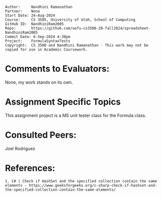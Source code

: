 ```
Author:     Nandhini Ramanathan
Partner:    None
Start Date: 24-Aug-2024
Course:     CS 3505, University of Utah, School of Computing
GitHub ID:  NandhiniRam2005
Repo:       https://github.com/uofu-cs3500-20-fall2024/spreadsheet-NandhiniRam2005
Commit Date: 6-Sep-2024 4:30pm
Project:    FormulaSyntaxTests
Copyright:  CS 3500 and Nandhini Ramanathan - This work may not be copied for use in Academic Coursework.
```

# Comments to Evaluators:

None, my work stands on its own.

# Assignment Specific Topics
This assignment project is a MS unit tester class for the Formula class.

# Consulted Peers:

Joel Rodriguez

# References:

    1. C# | Check if HashSet and the specified collection contain the same elements - https://www.geeksforgeeks.org/c-sharp-check-if-hashset-and-the-specified-collection-contain-the-same-elements/

